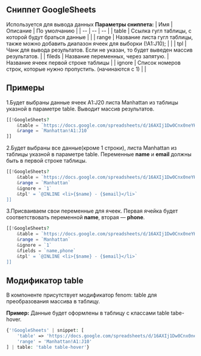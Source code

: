 ## Сниппет GoogleSheets

Используется для вывода данных
**Параметры сниппета:**
| Имя | Описание | По умолчанию | 
| -- | -- | -- |
| table	| Ссылка гугл таблицы, с которой будут браться данные | | 
| range	| Название листа гугл таблицы, также можно добавить диапазон ячеек для выборки (!A1:J10); | |
| tpl | Чанк для вывода результатов. Если не указан, то будет выведен массив результатов. |	
| fileds | Название переменных, через запятую. | Название ячеек первой строке таблицы | 
| ignore | Cписок номеров строк, которые нужно пропустить. (начинаются с 1) | |

## Примеры

1.Будет выбраны данные ячеек A1:J20 листа Manhattan из таблицы указной в параметре table. Выводит массив результатов.

```php
[[!GoogleSheets?
    &table = `https://docs.google.com/spreadsheets/d/16AXIj1Dw0Cnx0neYHavZUuuDDmDMNkp8/edit#gid=0`
    &range = `Manhattan!A1:J10`
]]
```


2.Будет выбраны все данные(кроме 1 строки), листа Manhattan из таблицы указной в параметре table.
Переменные **name** и **email** должны быть в первой строке таблицы.

```php
[[!GoogleSheets?
    &table = `https://docs.google.com/spreadsheets/d/16AXIj1Dw0Cnx0neYHavZUuuDDmDMNkp8/edit#gid=0`
    &range = `Manhattan`
    &ignore = `1`
    &tpl' = `@INLINE <li>{$name} - {$email}</li>`
]]
```

3.Присваиваем свои переменные для ячеек.
Первая ячейка будет соответствовать переменной **name**, вторая — **phone**.

```php
[[!GoogleSheets?
    &table = `https://docs.google.com/spreadsheets/d/16AXIj1Dw0Cnx0neYHavZUuuDDmDMNkp8/edit#gid=0`
    &range = `Manhattan`
    &ignore = `1`
    &fields = `name,phone`
    &tpl' = `@INLINE <li>{$name} - {$email}</li>`
]]
```


## Модификатор table

В компоненте присутствует модификатор fenom: table для преобразования массива в таблицу.

**Пример:**
Данные будет оформлены в таблицу с классами table tabe-hover.

```php
{'!GoogleSheets' | snippet: [
    'table' => 'https://docs.google.com/spreadsheets/d/16AXIj1Dw0Cnx0neYHavZUuuDDmDMNkp8/edit#gid=0',
    'range' = 'Manhattan!A1:J10' 
] | table: 'table table-hover'}
```
